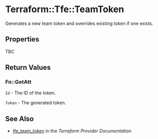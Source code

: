 # Terraform::Tfe::TeamToken

Generates a new team token and overrides existing token if one exists.

## Properties

TBC

## Return Values

### Fn::GetAtt

`Id` - The ID of the token.

`Token` - The generated token.

## See Also

* [tfe_team_token](https://www.terraform.io/docs/providers/tfe/r/team_token.html) in the _Terraform Provider Documentation_